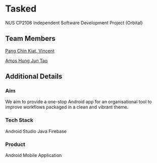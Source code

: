# Tasked
NUS CP2106 Independent Software Development Project (Orbital) 

## Team Members
[Pang Chin Kiat, Vincent](https://github.com/securespider)

[Amos Hung Jun Tao](https://github.com/Bobfree546)

## Additional Details

### Aim 
We aim to provide a one-stop Android app for an organisational tool to improve workflows packaged in a clean and vibrant theme.

### Tech Stack
Android Studio
Java
Firebase

### Product
Android Mobile Application

